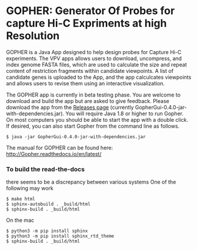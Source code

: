 # GOPHER: Generator Of Probes for capture Hi-C Expriments at high Resolution

GOPHER is a Java App designed to help design probes for Capture Hi-C experiments. 
The VPV apps allows users to download, uncompress, and index genome FASTA files, which are used to calculate the size and repeat content of restriction fragments within candidate viewpoints. A list of candidate genes is uploaded to the App, and the app calculcates viewpoints and allows users to revise them using an interactive visualization.

The GOPHER app is currently in beta testing phase. You are welcome to download and build the app but are asked to give feedback.
Please download the app from the [Releases page](https://github.com/TheJacksonLaboratory/Gopher/releases) (currently GopherGui-0.4.0-jar-with-dependencies.jar).
You will require Java 1.8 or higher to run Gopher. On most computers you should be able to start the app with a double click. If desired, you can
also start Gopher from the command line as follows.

```aidl
$ java -jar GopherGui-0.4.0-jar-with-dependencies.jar
```

The manual for GOPHER can be found here: http://Gopher.readthedocs.io/en/latest/


### To build the read-the-docs
there seems to be a discrepancy between various systems
One of the following may work
```
$ make html
$ sphinx-autobuild . _build/html
$ sphinx-build . _build/html
```
On the mac
```
$ python3 -m pip install sphinx
$ python3 -m pip install sphinx_rtd_theme
$ sphinx-build . _build/html
```
